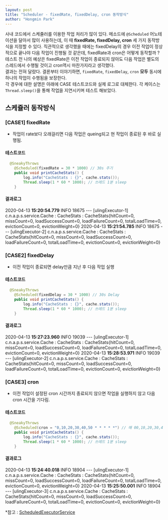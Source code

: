 ```yaml
---
layout: post
title: "Scheduler - fixedRate, fixedDelay, cron 동작방식"
author: "Hongmin Park"
---
```

사내 코드에서 스케쥴러를 이용한 작업 처리가 많이 있다. 메소드에 `@Scheduled` 어노테이션을 달아서 많이 사용하는데, 이 때 **fixedRate, fixedDelay, cron** 세 가지 동작방식을 지정할 수 있다.
직관적으로 생각했을 때에는 fixedDelay의 경우 이전 작업이 정상적으로 끝나야 다음 작업이 진행될 것 같은데, fixedRate과 cron은 어떻게 동작할까 ?<br>
테스트 전 나의 예상은 fixedRate은 이전 작업이 종료되지 않아도 다음 작업은 별도의 스레드에서 수행될 것이고 cron역시 마찬가지라고 생각했다.<br>
결과는 전혀 달랐다. 결론부터 이야기하면, `fixedRate`, `fixedDelay`, `cron` **모두** 동시에 하나의 작업이 수행됨을 보장한다.<br>
각 경우에 대한 설명은 아래에 CASE 테스트코드와 실제 로그로 대체한다. 각 케이스는 `Thread.sleep()`을 통해 작업을 지연시키며 테스트 해보았다.

## 스케쥴러 동작방식
### [CASE1] fixedRate
- 작업이 rate보다 오래걸리면 다음 작업은 queing되고 현 작업이 종료된 후 바로 실행됨.
#### 테스트코드
```java
  @SneakyThrows
	@Scheduled(fixedRate = 30 * 1000) // 30s 주기
	public void printCacheStats() {
		log.info("CacheStats : {}", cache.stats());
		Thread.sleep(1 * 60 * 1000); // 쓰레드 1분 sleep
	}
```
#### 결과로그
2020-04-13 **15:20:54.779** INFO 18675 --- [ulingExecutor-1] c.n.a.p.s.service.Cache : CacheStats : CacheStats{hitCount=0, missCount=0, loadSuccessCount=0, loadFailureCount=0, totalLoadTime=0, evictionCount=0, evictionWeight=0}
2020-04-13 **15:21:54.785** INFO 18675 --- [ulingExecutor-2] c.n.a.p.s.service.Cache : CacheStats : CacheStats{hitCount=0, missCount=0, loadSuccessCount=0, loadFailureCount=0, totalLoadTime=0, evictionCount=0, evictionWeight=0}
### [CASE2] fixedDelay
- 이전 작업이 종료되면 delay만큼 지난 후 다음 작업 실행
#### 테스트코드
```java
  @SneakyThrows
	@Scheduled(fixedDelay = 30 * 1000) // 30s Delay
	public void printCacheStats() {
		log.info("CacheStats : {}", cache.stats());
		Thread.sleep(1 * 60 * 1000); // 쓰레드 1분 sleep
	}
```
#### 결과로그
2020-04-13 **15:27:23.960** INFO 19039 --- [ulingExecutor-1] c.n.a.p.s.service.Cache : CacheStats : CacheStats{hitCount=0, missCount=0, loadSuccessCount=0, loadFailureCount=0, totalLoadTime=0, evictionCount=0, evictionWeight=0}
2020-04-13 **15:28:53.971** INFO 19039 --- [ulingExecutor-2] c.n.a.p.s.service.Cache : CacheStats : CacheStats{hitCount=0, missCount=0, loadSuccessCount=0, loadFailureCount=0, totalLoadTime=0, evictionCount=0, evictionWeight=0}
### [CASE3] cron
- 이전 작업이 설정된 cron 시간까지 종료되지 않으면 작업을 실행하지 않고 다음 cron 시간을 기다림.
#### 테스트코드
```java
  @SneakyThrows
	@Scheduled(cron = "0,10,20,30,40,50 * * * * *") // 매 00,10,20,30,40,50s
	public void printCacheStats() {
		log.info("CacheStats : {}", cache.stats());
		Thread.sleep(1 * 60 * 1000); // 쓰레드 1분 sleep
	}
```
#### 결과로그
2020-04-13 **15:24:40.018** INFO 18904 --- [ulingExecutor-1] c.n.a.p.s.service.Cache : CacheStats : CacheStats{hitCount=0, missCount=0, loadSuccessCount=0, loadFailureCount=0, totalLoadTime=0, evictionCount=0, evictionWeight=0}
2020-04-13 **15:25:50.001** INFO 18904 --- [ulingExecutor-3] c.n.a.p.s.service.Cache : CacheStats : CacheStats{hitCount=0, missCount=0, loadSuccessCount=0, loadFailureCount=0, totalLoadTime=0, evictionCount=0, evictionWeight=0}

*참고 : [ScheduledExecutorService](https://docs.oracle.com/javase/8/docs/api/java/util/concurrent/ScheduledExecutorService.html?is-external=true)
